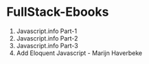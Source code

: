 # FullStack-Ebooks

1. Javascript.info Part-1
2. Javascript.info Part-2
3. Javascript.info Part-3
4. Add Eloquent Javascript - Marijn Haverbeke

